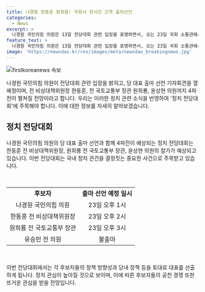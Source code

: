 ```yaml
---
title: 나경원 한동훈 원희룡! 국회서 한시간 간격 출마선언
categories:
  - News
excerpt: >
  나경원 국민의힘 의원은 13일 전당대회 관련 입장을 표명하면서, 오는 23일 국회 소통관에서 당 대표 출마 선언 기자회견을 열기로 했다. 이로써 다음달 23일로 예정된 전당대회에서는 나경원 의원을 포함한 4명의 후보들이 경쟁할 전망이다. 또한, 유승민 전 의원은 불출마를 선언했으며, 한동훈 전 비상대책위원장과 원희룡 전 국토교통부 장관도 각각 출마 선언을 할 예정이다. (총 150자)
feature_text: >
  나경원 국민의힘 의원은 13일 전당대회 관련 입장을 표명하면서, 오는 23일 국회 소통관에서 당 대표 출마 선언 기자회견을 열기로 했다. 이로써 다음달 23일로 예정된 전당대회에서는 나경원 의원을 포함한 4명의 후보들이 경쟁할 전망이다. 또한, 유승민 전 의원은 불출마를 선언했으며, 한동훈 전 비상대책위원장과 원희룡 전 국토교통부 장관도 각각 출마 선언을 할 예정이다. (총 150자)
image: 'https://newsdao.kr/res/images/meta/newsdao_breakingnews.jpg'
---
```


<p><img src="https://newsdao.kr/res/images/meta/newsdao_breakingnews.jpg" alt="firstkoreanews 속보" /></p>

<p>나경원 국민의힘 의원이 전당대회 관련 입장을 밝히고, 당 대표 출마 선언 기자회견을 열 예정이며, 전 비상대책위원장 한동훈, 전 국토교통부 장관 원희룡, 윤상현 의원까지 4파전이 펼쳐질 전망이라고 합니다. 우리는 이러한 정치 관련 소식을 반영하여 '정치 전당대회'에 주목해야 합니다. 이에 대한 정보를 자세히 알아보겠습니다. </p>

<h2 data-ke-size="size26">정치 전당대회</h2>

<p>나경원 국민의힘 의원의 당 대표 출마 선언과 함께 4파전이 예상되는 정치 전당대회는 한동훈 전 비상대책위원장, 원희룡 전 국토교통부 장관, 윤상현 의원의 참가가 예상되고 있습니다. 이번 전당대회는 국내 정치 관건을 결정짓는 중요한 사건으로 주목받고 있습니다.</p>

<p data-ke-size="size16">&nbsp;</p>

<table>
  <tr>
    <td style="text-align: center; height: 17px;"><b>후보자</b></td>
    <td style="text-align: center; height: 17px;"><b>출마 선언 예정 일시</b></td>
  </tr>
  <tr>
    <td style="text-align: center; height: 17px;">나경원 국민의힘 의원</td>
    <td style="text-align: center; height: 17px;">23일 오후 1시</td>
  </tr>
  <tr>
    <td style="text-align: center; height: 17px;">한동훈 전 비상대책위원장</td>
    <td style="text-align: center; height: 17px;">23일 오후 2시</td>
  </tr>
  <tr>
    <td style="text-align: center; height: 17px;">원희룡 전 국토교통부 장관</td>
    <td style="text-align: center; height: 17px;">23일 오후 3시</td>
  </tr>
  <tr>
    <td style="text-align: center; height: 17px;">유승민 전 의원</td>
    <td style="text-align: center; height: 17px;">불출마</td>
  </tr>
</table>

<p data-ke-size="size16">&nbsp;</p>

<p>이번 전당대회에서는 각 후보자들의 정책 방향성과 당내 정책 등을 토대로 대표를 선출하게 됩니다. 정치 관심이 높아질 것으로 보이며, 이에 따른 후보자들의 공천 경쟁 또한 뜨거운 관심을 받을 전망입니다.</p>

